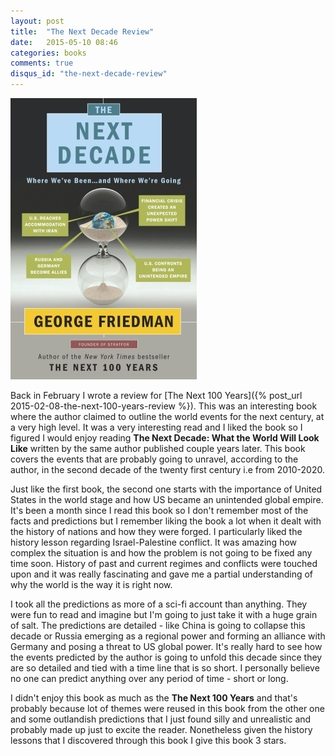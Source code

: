 ```yaml
---
layout: post
title:  "The Next Decade Review"
date:   2015-05-10 08:46
categories: books
comments: true
disqus_id: "the-next-decade-review"
---
```

<img class="right-image" src="/assets/images/the-next-decade.jpg" alt="The
Next Decade">

Back in February I wrote a review for
[The Next 100 Years]({% post_url 2015-02-08-the-next-100-years-review %}). This was an interesting book
where the author claimed to outline the world events for the next
century, at a very high level. It was a very interesting read and I
liked the book so I figured I would enjoy reading **The Next Decade:
What the World Will Look Like** written by the same author published
couple years later. This book covers the events that are probably
going to unravel, according to the author, in the second decade of the
twenty first century i.e from 2010-2020.

Just like the first book, the second one starts with the importance of
United States in the world stage and how US became an unintended
global empire. It's been a month since I read this book so I don't
remember most of the facts and predictions but I remember liking the
book a lot when it dealt with the history of nations and how they were
forged. I particularly liked the history lesson regarding
Israel-Palestine conflict. It was amazing how complex the situation is
and how the problem is not going to be fixed any time soon. History of
past and current regimes and conflicts were touched upon and it was
really fascinating and gave me a partial understanding of why the
world is the way it is right now.

I took all the predictions as more of a sci-fi account than
anything. They were fun to read and imagine but I'm going to just take
it with a huge grain of salt. The predictions are detailed - like
China is going to collapse this decade or Russia emerging as a
regional power and forming an alliance with Germany and posing a
threat to US global power. It's really hard to see how the events
predicted by the author is going to unfold this decade since they are
so detailed and tied with a time line that is so short. I personally
believe no one can predict anything over any period of time - short or
long.

I didn't enjoy this book as much as the **The Next 100 Years** and
that's probably because lot of themes were reused in this book from
the other one and some outlandish predictions that I just found silly
and unrealistic and probably made up just to excite the
reader. Nonetheless given the history lessons that I discovered
through this book I give this book 3 stars.
